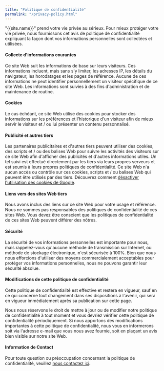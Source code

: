 ```yaml
---
title: "Politique de confidentialité"
permalink: "/privacy-policy.html"
---
```


"{{site.name}}" prend votre vie privée au sérieux. Pour mieux protéger votre vie privée, nous fournissons cet avis de politique de confidentialité expliquant la façon dont vos informations personnelles sont collectées et utilisées.

#### Collecte d'informations courantes

Ce site Web suit les informations de base sur leurs visiteurs. Ces informations incluent, mais sans s'y limiter, les adresses IP, les détails du navigateur, les horodatages et les pages de référence. Aucune de ces informations ne peut identifier personnellement un visiteur spécifique de ce site Web. Les informations sont suivies à des fins d'administration et de maintenance de routine.

#### Cookies

Le cas échéant, ce site Web utilise des cookies pour stocker des informations sur les préférences et l'historique d'un visiteur afin de mieux servir le visiteur et / ou lui présenter un contenu personnalisé.

#### Publicité et autres tiers

Les partenaires publicitaires et d'autres tiers peuvent utiliser des cookies, des scripts et / ou des balises Web pour suivre les activités des visiteurs sur ce site Web afin d'afficher des publicités et d'autres informations utiles. Un tel suivi est effectué directement par les tiers via leurs propres serveurs et est soumis à leurs propres politiques de confidentialité. Ce site Web n'a aucun accès ou contrôle sur ces cookies, scripts et / ou balises Web qui peuvent être utilisés par des tiers. Découvrez comment [désactiver l'utilisation des cookies de Google](http://www.google.com/privacy_ads.html).

#### Liens vers des sites Web tiers

Nous avons inclus des liens sur ce site Web pour votre usage et référence. Nous ne sommes pas responsables des politiques de confidentialité de ces sites Web. Vous devez être conscient que les politiques de confidentialité de ces sites Web peuvent différer des nôtres.

#### Sécurité

La sécurité de vos informations personnelles est importante pour nous, mais rappelez-vous qu'aucune méthode de transmission sur Internet, ou méthode de stockage électronique, n'est sécurisée à 100%. Bien que nous nous efforcions d'utiliser des moyens commercialement acceptables pour protéger vos informations personnelles, nous ne pouvons garantir leur sécurité absolue.

#### Modifications de cette politique de confidentialité

Cette politique de confidentialité est effective et restera en vigueur, sauf en ce qui concerne tout changement dans ses dispositions à l'avenir, qui sera en vigueur immédiatement après sa publication sur cette page.

Nous nous réservons le droit de mettre à jour ou de modifier notre politique de confidentialité à tout moment et vous devriez vérifier cette politique de confidentialité périodiquement. Si nous apportons des modifications importantes à cette politique de confidentialité, nous vous en informerons soit via l'adresse e-mail que vous nous avez fournie, soit en plaçant un avis bien visible sur notre site Web.

#### Information de Contact

Pour toute question ou préoccupation concernant la politique de confidentialité, veuillez [nous contactez ici]({{site.baseurl}}/contact.html).
